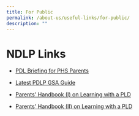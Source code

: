 ```yaml
---
title: For Public
permalink: /about-us/useful-links/for-public/
description: ""
---
```

# **NDLP Links**

*   [PDL Briefing for PHS Parents](/ndlp/ndlp-links/pld-briefing-for-phs-parents)

*   [Latest PDLP GSA Guide](https://drive.google.com/drive/folders/1YjkQ6xaE9Sn4lCR8lVN6AVfIDQo1_oBb?usp=sharing)

*   [Parents' Handbook (I) on Learning with a PLD](https://drive.google.com/file/d/1JX0t1KuqArjmAPLIAlSjmVqiG89iE34k/view?usp=drive_link)

*   [Parents' Handbook (II) on Learning with a PLD](https://drive.google.com/file/d/1Hm3exlHWG5tJ0TaSok4EW5jP_sPAkT-w/view?usp=drive_link)